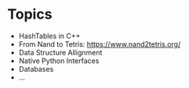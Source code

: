 # Topics
- HashTables in C++
- From Nand to Tetris: https://www.nand2tetris.org/
- Data Structure Allignment
- Native Python Interfaces
- Databases
- ...
